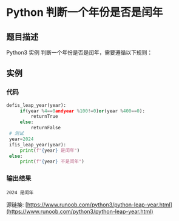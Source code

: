 # Python 判断一个年份是否是闰年

## 题目描述
Python3 实例
判断一个年份是否是闰年，需要遵循以下规则：

## 实例
### 代码
```python
defis_leap_year(year):
     if(year %4==0andyear %100!=0)or(year %400==0):
         returnTrue
     else:
         returnFalse
 # 测试
 year=2024
 ifis_leap_year(year):
     print(f"{year} 是闰年")
 else:
     print(f"{year} 不是闰年")
```
### 输出结果
```
2024 是闰年
```
源链接: [https://www.runoob.com/python3/python-leap-year.html](https://www.runoob.com/python3/python-leap-year.html)